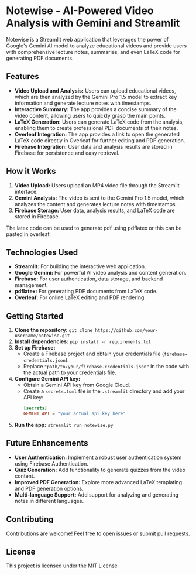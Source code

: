 # Notewise - AI-Powered Video Analysis with Gemini and Streamlit

Notewise is a Streamlit web application that leverages the power of Google's Gemini AI model to analyze educational videos and provide users with comprehensive lecture notes, summaries, and even LaTeX code for generating PDF documents.

## Features

- **Video Upload and Analysis:** Users can upload educational videos, which are then analyzed by the Gemini Pro 1.5 model to extract key information and generate lecture notes with timestamps.
- **Interactive Summary:** The app provides a concise summary of the video content, allowing users to quickly grasp the main points.
- **LaTeX Generation:** Users can generate LaTeX code from the analysis, enabling them to create professional PDF documents of their notes.
- **Overleaf Integration:** The app provides a link to open the generated LaTeX code directly in Overleaf for further editing and PDF generation.
- **Firebase Integration:** User data and analysis results are stored in Firebase for persistence and easy retrieval.

## How it Works

1. **Video Upload:** Users upload an MP4 video file through the Streamlit interface.
2. **Gemini Analysis:** The video is sent to the Gemini Pro 1.5 model, which analyzes the content and generates lecture notes with timestamps.
3. **Firebase Storage:** User data, analysis results, and LaTeX code are stored in Firebase.

The latex code can be used to generate pdf using pdflatex or this can be pasted in overleaf.

## Technologies Used

- **Streamlit:** For building the interactive web application.
- **Google Gemini:** For powerful AI video analysis and content generation.
- **Firebase:** For user authentication, data storage, and backend management.
- **pdflatex:** For generating PDF documents from LaTeX code.
- **Overleaf:** For online LaTeX editing and PDF rendering.

## Getting Started

1. **Clone the repository:** `git clone https://github.com/your-username/notewise.git`
2. **Install dependencies:** `pip install -r requirements.txt`
3. **Set up Firebase:**
   - Create a Firebase project and obtain your credentials file (`firebase-credentials.json`).
   - Replace `"path/to/your/firebase-credentials.json"` in the code with the actual path to your credentials file.
4. **Configure Gemini API key:**
   - Obtain a Gemini API key from Google Cloud.
   - Create a `secrets.toml` file in the `.streamlit` directory and add your API key:
     ```toml
     [secrets]
     GEMINI_API = "your_actual_api_key_here"
     ```
5. **Run the app:** `streamlit run notewise.py`

## Future Enhancements

- **User Authentication:** Implement a robust user authentication system using Firebase Authentication.
- **Quiz Generation:** Add functionality to generate quizzes from the video content.
- **Improved PDF Generation:** Explore more advanced LaTeX templating and PDF generation options.
- **Multi-language Support:** Add support for analyzing and generating notes in different languages.

## Contributing

Contributions are welcome! Feel free to open issues or submit pull requests.

## License

This project is licensed under the MIT License